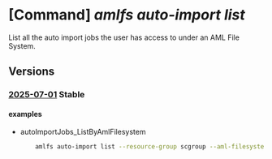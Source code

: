 # [Command] _amlfs auto-import list_

List all the auto import jobs the user has access to under an AML File System.

## Versions

### [2025-07-01](/Resources/mgmt-plane/L3N1YnNjcmlwdGlvbnMve30vcmVzb3VyY2Vncm91cHMve30vcHJvdmlkZXJzL21pY3Jvc29mdC5zdG9yYWdlY2FjaGUvYW1sZmlsZXN5c3RlbXMve30vYXV0b2ltcG9ydGpvYnM=/2025-07-01.xml) **Stable**

<!-- mgmt-plane /subscriptions/{}/resourcegroups/{}/providers/microsoft.storagecache/amlfilesystems/{}/autoimportjobs 2025-07-01 -->

#### examples

- autoImportJobs_ListByAmlFilesystem
    ```bash
        amlfs auto-import list --resource-group scgroup --aml-filesystem-name fs1
    ```
